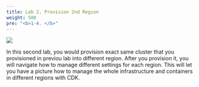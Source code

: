 ```yaml
---
title: Lab 2, Provision 2nd Region
weight: 500
pre: "<b>1-4. </b>"
---
```


![](/images/20-deploy-clusters/intro2.svg)

In this second lab, you would provision exact same cluster that you provisioned in previou lab into different region. After you provision it, you will navigate how to manage different settings for each region. This will let you have a picture how to manage the whole infrastructure and containers in different regions with CDK.